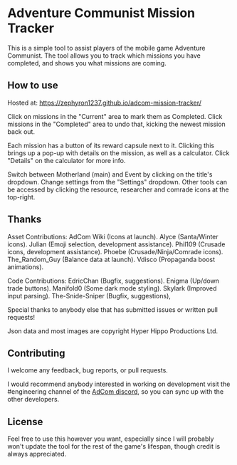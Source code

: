 # Adventure Communist Mission Tracker

This is a simple tool to assist players of the mobile game Adventure Communist.  The tool allows you to track which missions you have completed, and shows you what missions are coming.

## How to use

Hosted at: <https://zephyron1237.github.io/adcom-mission-tracker/>

Click on missions in the "Current" area to mark them as Completed.  Click missions in the "Completed" area to undo that, kicking the newest mission back out.

Each mission has a button of its reward capsule next to it.  Clicking this brings up a pop-up with details on the mission, as well as a calculator.  Click "Details" on the calculator for more info.

Switch between Motherland (main) and Event by clicking on the title's dropdown.  Change settings from the "Settings" dropdown.  Other tools can be accessed by clicking the resource, researcher and comrade icons at the top-right.

## Thanks

Asset Contributions: AdCom Wiki (Icons at launch).  Alyce (Santa/Winter icons).  Julian (Emoji selection, development assistance).  Phil109 (Crusade icons, development assistance).  Phoebe (Crusade/Ninja/Comrade icons).  The_Random_Guy (Balance data at launch).  Vdisco (Propaganda boost animations).

Code Contributions: EdricChan (Bugfix, suggestions).  Enigma (Up/down trade buttons).  Manifold0 (Some dark mode styling).  Skylark (Improved input parsing).  The-Snide-Sniper (Bugfix, suggestions),

Special thanks to anybody else that has submitted issues or written pull requests!

Json data and most images are copyright Hyper Hippo Productions Ltd.

## Contributing

I welcome any feedback, bug reports, or pull requests.

I would recommend anybody interested in working on development visit the #engineering channel of the [AdCom discord](https://discord.gg/VPa4WTM), so you can sync up with the other developers.

## License

Feel free to use this however you want, especially since I will probably won't update the tool for the rest of the game's lifespan, though credit is always appreciated.
